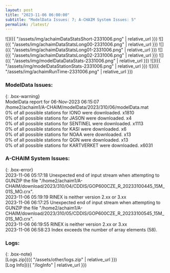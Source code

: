 ```yaml
---
layout: post
title: "2023-11-06 06:00:00"
subtitle: "ModelData Issues: 7; A-CHAIM System Issues: 5"
permalink: /latest/
---
```


![]({{ "/assets/img/achaimDataStatsShort-2331006.png" | relative_url }})
![]({{ "/assets/img/achaimDataStatsLong00-2331006.png" | relative_url }})
![]({{ "/assets/img/achaimDataStatsLong01-2331006.png" | relative_url }})
![]({{ "/assets/img/achaimDataStatsLong02-2331006.png" | relative_url }})
![]({{ "/assets/img/modelDataDataStats-2331006.png" | relative_url }})
![]({{ "/assets/img/modelDataStationStats-2331006.png" | relative_url }})
![]({{ "/assets/img/achaimRunTime-2331006.png" | relative_url }})


### ModelData Issues:  
  
{: .box-warning}  
 ModelData report for 06-Nov-2023 06:15:07   
 /home2/achaim1/A-CHAIM/modelData/2023/310/06/modelData.mat   
 0% of all possible stations for IONO were downloaded. x1810   
 0% of all possible stations for JASON were downloaded. x4   
 0% of all possible stations for SENTINEL were downloaded. x1113   
 0% of all possible stations for KASI were downloaded. x6   
 0% of all possible stations for NOAA were downloaded. x13   
 0% of all possible stations for QGN were downloaded. x13   
 0% of all possible stations for KARTVERKET were downloaded. x6031   
  
### A-CHAIM System Issues:  
  
{: .box-error}  
2023-11-06 05:17:18 Unexpected end of input stream when attempting to GUNZIP the file "/home2/achaim1/A-CHAIM/download/2023/310/04/CDDIS/GOP600CZE_R_20233100445_15M_01S_MO.crx".  
2023-11-06 05:19:19 RINEX is neither version 2.xx or 3.xx  
2023-11-06 06:17:25 Unexpected end of input stream when attempting to GUNZIP the file "/home2/achaim1/A-CHAIM/download/2023/310/05/CDDIS/GOP600CZE_R_20233100545_15M_01S_MO.crx".  
2023-11-06 06:19:55 RINEX is neither version 2.xx or 3.xx  
2023-11-06 06:58:23 Index exceeds the number of array elements (58).  

### Logs:  
  
{: .box-note}  
[Logs.zip]({{ "/assets/other/logs.zip" | relative_url }})  
[Log Info]({{ "/logInfo" | relative_url }})  
